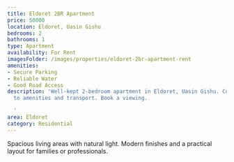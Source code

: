 ```yaml
---
title: Eldoret 2BR Apartment
price: 50000
location: Eldoret, Uasin Gishu
bedrooms: 2
bathrooms: 1
type: Apartment
availability: For Rent
imagesFolder: /images/properties/eldoret-2br-apartment-rent
amenities:
- Secure Parking
- Reliable Water
- Good Road Access
description: 'Well-kept 2-bedroom apartment in Eldoret, Uasin Gishu. Convenient access
  to amenities and transport. Book a viewing.

  '
area: Eldoret
category: Residential
---
```


Spacious living areas with natural light. Modern finishes and a practical layout for families or professionals.

